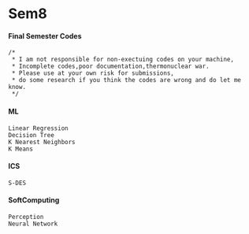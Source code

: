 # Sem8
#### Final Semester Codes

```
/*
 * I am not responsible for non-exectuing codes on your machine,
 * Incomplete codes,poor documentation,thermonuclear war.
 * Please use at your own risk for submissions,
 * do some research if you think the codes are wrong and do let me know.
 */
```

#### ML
	Linear Regression
	Decision Tree
	K Nearest Neighbors
	K Means

#### ICS
	S-DES
	
	
#### SoftComputing
	Perception
	Neural Network
	
